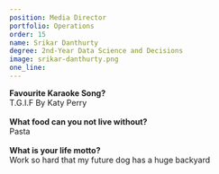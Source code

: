 ```yaml
---
position: Media Director
portfolio: Operations
order: 15
name: Srikar Danthurty
degree: 2nd-Year Data Science and Decisions
image: srikar-danthurty.png
one_line:
---
```

**Favourite Karaoke Song?**
<br>
T.G.I.F By Katy Perry
<br><br>
**What food can you not live without?**
<br>
Pasta
<br><br>
**What is your life motto?**
<br>
Work so hard that my future dog has a huge backyard